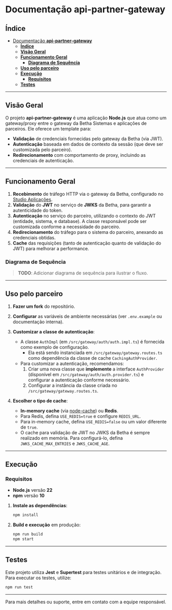 # Documentação **api-partner-gateway**

## **Índice**

- [Documentação **api-partner-gateway**](#documentação-api-partner-gateway)
    - [**Índice**](#índice)
    - [**Visão Geral**](#visão-geral)
    - [**Funcionamento Geral**](#funcionamento-geral)
        - [**Diagrama de Sequência**](#diagrama-de-sequência)
    - [**Uso pelo parceiro**](#uso-pelo-parceiro)
    - [**Execução**](#execução)
        - [**Requisitos**](#requisitos)
    - [**Testes**](#testes)

---

## **Visão Geral**

O projeto **api-partner-gateway** é uma aplicação **Node.js** que atua como um gateway/proxy entre o gateway da Betha Sistemas e aplicações de parceiros. Ele oferece um template para:

- **Validação** de credenciais fornecidas pelo gateway da Betha (via JWT).
- **Autenticação** baseada em dados de contexto da sessão (que deve ser customizada pelo parceiro).
- **Redirecionamento** com comportamento de proxy, incluindo as credenciais de autenticação.

---

## **Funcionamento Geral**

1. **Recebimento** de tráfego HTTP via o gateway da Betha, configurado no [Studio Aplicações](https://aplicacoes.studio.betha.cloud/).
2. **Validação** do **JWT** no serviço de **JWKS** da Betha, para garantir a autenticidade do token.
3. **Autenticação** no serviço do parceiro, utilizando o contexto do JWT (entidade, sistema, e database). A classe responsável pode ser customizada conforme a necessidade do parceiro.
4. **Redirecionamento** do tráfego para o sistema do parceiro, anexando as credenciais obtidas.
5. **Cache** das requisições (tanto de autenticação quanto de validação do JWT) para melhorar a performance.

### **Diagrama de Sequência**

> **TODO**: Adicionar diagrama de sequência para ilustrar o fluxo.

---

## **Uso pelo parceiro**

1. **Fazer um fork** do repositório.
2. **Configurar** as variáveis de ambiente necessárias (ver `.env.example` ou documentação interna).
3. **Customizar a classe de autenticação**:

    - A classe `AuthImpl` (em `/src/gateway/auth/auth.impl.ts`) é fornecida como exemplo de configuração.
        - Ela está sendo instanciada em `/src/gateway/gateway.routes.ts` como dependência da classe de cache `CachingAuthProvider`.
    - Para customizar a autenticação, recomendamos:
        1. Criar uma nova classe que **implemente** a interface `AuthProvider` (disponível em `/src/gateway/auth/auth.provider.ts`) e configurar a autenticação conforme necessário.
        2. Configurar a instância da classe criada no `/src/gateway/gateway.routes.ts`.

4. **Escolher o tipo de cache**:
    - **In-memory cache** (via [node-cache](https://www.npmjs.com/package/node-cache)) ou **Redis**.
    - Para Redis, defina `USE_REDIS=true` e configure `REDIS_URL`.
    - Para in-memory cache, defina `USE_REDIS=false` ou um valor diferente de `true`.
    - O cache para validação de JWT no JWKS da Betha é sempre realizado em memória. Para configurá-lo, defina `JWKS_CACHE_MAX_ENTRIES` e `JWKS_CACHE_AGE`.

---

## **Execução**

### **Requisitos**

- **Node.js** versão **22**
- **npm** versão **10**

1. **Instale as dependências**:
    ```bash
    npm install
    ```
2. **Build e execução** em produção:
    ```bash
    npm run build
    npm start
    ```

---

## **Testes**

Este projeto utiliza **Jest** e **Supertest** para testes unitários e de integração.  
Para executar os testes, utilize:

```bash
npm run test
```

---

Para mais detalhes ou suporte, entre em contato com a equipe responsável.
